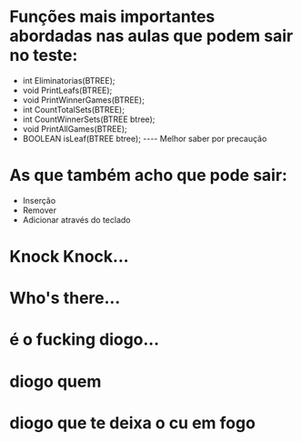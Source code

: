 # Funções mais importantes abordadas nas aulas que podem sair no teste:
- int Eliminatorias(BTREE);
- void PrintLeafs(BTREE);
- void PrintWinnerGames(BTREE);
- int CountTotalSets(BTREE);
- int CountWinnerSets(BTREE btree);
- void PrintAllGames(BTREE);
- BOOLEAN isLeaf(BTREE btree); ---- Melhor saber por precaução

# As que também acho que pode sair:
- Inserção 
- Remover
- Adicionar através do teclado



# Knock Knock...  
# Who's there...  
# é o fucking diogo...  
# diogo quem    
# diogo que te deixa o cu em fogo   
